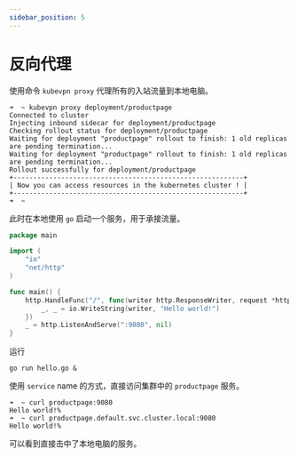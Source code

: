 ```yaml
---
sidebar_position: 5
---
```


# 反向代理

使用命令 `kubevpn proxy` 代理所有的入站流量到本地电脑。

```shell
➜  ~ kubevpn proxy deployment/productpage
Connected to cluster
Injecting inbound sidecar for deployment/productpage
Checking rollout status for deployment/productpage
Waiting for deployment "productpage" rollout to finish: 1 old replicas are pending termination...
Waiting for deployment "productpage" rollout to finish: 1 old replicas are pending termination...
Rollout successfully for deployment/productpage
+----------------------------------------------------------+
| Now you can access resources in the kubernetes cluster ! |
+----------------------------------------------------------+
➜  ~
```

此时在本地使用 `go` 启动一个服务，用于承接流量。

```go
package main

import (
	"io"
	"net/http"
)

func main() {
	http.HandleFunc("/", func(writer http.ResponseWriter, request *http.Request) {
		_, _ = io.WriteString(writer, "Hello world!")
	})
	_ = http.ListenAndServe(":9080", nil)
}
```

运行

```shell
go run hello.go &
```

使用 `service` name 的方式，直接访问集群中的 `productpage` 服务。

```shell
➜  ~ curl productpage:9080
Hello world!%
➜  ~ curl productpage.default.svc.cluster.local:9080
Hello world!%
```

可以看到直接击中了本地电脑的服务。